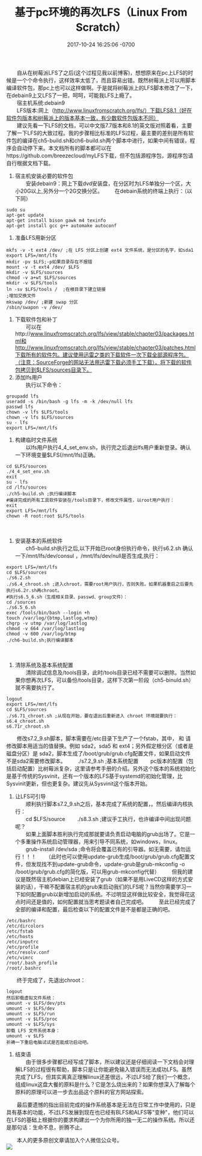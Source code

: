 ﻿---
layout: post
title:  "基于pc环境的再次LFS（Linux From Scratch）"
date: 2017-10-24 16:25:06 -0700
---

&emsp;&emsp;自从在树莓派LFS了之后(这个过程见我以前博客)，想想原来在pc上LFS的时候是一个个命令执行，这样效率太低了，而且容易出错。既然树莓派上可以用脚本编译软件包，那pc上也可以这样做啊。于是就将树莓派上的LFS脚本修改了一下，在debain9上又LFS了一把，呵呵，可能我LFS上瘾了。  
&emsp;&emsp;宿主机系统:debain9  
&emsp;&emsp;LFS版本:网上（http://www.linuxfromscratch.org/lfs/）下载LFS8.1（好在软件包版本和树莓派上的版本基本一致，有少数软件包版本不同）  
&emsp;&emsp;建议先看一下LFS的文档，可以中文版7.7版本和8.1的英文版对照着看，主要了解一下LFS的大致过程。我的步骤相比标准的LFS过程，最主要的差别是所有软件包的编译在ch5-build.sh和ch6-build.sh两个脚本中进行，如果中间有错误，程序会自动停下来。本文档所有的脚本都可以在https://github.com/breezecloud/myLFS下载，但不包括源程序包，源程序包请自行根据文档下载。
1. 宿主机安装必要的软件包  
　　安装debain9：网上下载dvd安装盘，在分区时为LFS单独分一个区，大小20G以上,另外分一个2G交换分区。
　　在debain系统的终端上执行：（以下同）
```
sudo su
apt-get update
apt-get install bison gawk m4 texinfo
apt-get install gcc g++ automake autoconf
```
1. 准备LFS用新分区  
```
mkfs -v -t ext4 /dev/ ;在 LFS 分区上创建 ext4 文件系统，是分区的名字，如sda1
export LFS=/mnt/lfs
mkdir -pv $LFS;-p如果目录存在不报错
mount -v -t ext4 /dev/ $LFS
mkdir -v $LFS/sources
chmod -v a+wt $LFS/sources
mkdir -v $LFS/tools
ln -sv $LFS/tools /  ;在根目录下建立链接
;增加交换文件
mkswap /dev/ ;新建 swap 分区
/sbin/swapon -v /dev/
```
1. 下载软件包和补丁  
　　可以在http://www.linuxfromscratch.org/lfs/view/stable/chapter03/packages.html和http://www.linuxfromscratch.org/lfs/view/stable/chapter03/patches.html下载所有的软件包。建议使用迅雷之类的下载软件一次下载全部源程序包。（注意：SourceForge的网站无法用迅雷下载必须手工下载）。将下载的软件包拷贝到$LFS/sources目录下。
　　 
1. 添加lfs用户  
　　执行以下命令：
```
groupadd lfs
useradd -s /bin/bash -g lfs -m -k /dev/null lfs
passwd lfs
chown -v lfs $LFS/tools
chown -v lfs $LFS/sources
su - lfs
export LFS=/mnt/lfs
```
1. 构建临时文件系统  
　　以lfs用户执行4_4_set_env.sh，执行完之后退出lfs用户重新登录。确认一下环境变量$LFS(/mnt/lfs)正确。
```
cd $LFS/sources
./4_4_set_env.sh
exit
su - lfs
cd /lfs/sources
./ch5-build.sh ;执行编译脚本
#编译完成的所有工具软件安装在/tools目录下，修改文件属性，以root用户执行：
exit
export LFS=/mnt/lfs
chown -R root:root $LFS/tools
```
　　 
1. 安装基本的系统软件  
　　ch5-build.sh执行之后,以下开始已root身份执行命令，执行s6.2.sh 确认一下/mnt/lfs/dev/consul ，/mnt/lfs/dev/null是否生成,执行：
```
export LFS=/mnt/lfs
cd $LFS/sources
./s6.2.sh
./s6.4_chroot.sh ;进入chroot，需要root用户执行，否则失败。如果机器重启之后要先执行s6.2r.sh再chroot。
#执行s6.5_6.sh（生成相关目录、passwd、group文件）：
cd /sources
./s6.5_6.sh
exec /tools/bin/bash --login +h
touch /var/log/{btmp,lastlog,wtmp}
chgrp -v utmp /var/log/lastlog
chmod -v 664 /var/log/lastlog
chmod -v 600 /var/log/btmp
./ch6-build.sh;执行编译脚本
```
　　 
1. 清除系统及基本系统配置  
　　清除调试信息及/tools目录，此时/tools目录已经不需要可以删除。当然如果你想再次LFS，可以备份/tools目录，这样下次第一阶段（ch5-binuld.sh）就不需要执行了。
```
logout
export LFS=/mnt/lfs
cd $LFS/sources
./s6.71_chroot.sh ;从现在开始，要在退出后重新进入 chroot 环境就要执行：
s6.4_chroot.sh
s6.71r_chroot.sh
```
　　修改s7.2_9.sh脚本，脚本需要在/etc目录下生产了一个fstab，其中， 和 请修改脚本用适当的值替换。例如 sda2，sda5 和 ext4；另外假定根分区（或者是磁盘分区）是 sda2，脚本生成了/boot/grub/grub.cfg配置文件，如果启动文件不是sda2需要修改脚本。
　　./s7.2_9.sh ;基本系统配置
　　pc版本的配置（包括启动配置）比树莓派复杂，这里请参考手册的介绍。另外这个版本的系统初始化是基于传统的Sysvinit，还有一个版本的LFS基于systemd的初始化管理，比Sysvinit更新，但也更复杂。建议先从Sysvinit这个版本开始。
　　 
1. 让LFS可引导  
　　顺利执行脚本s7.2_9.sh之后，基本完成了系统的配置，。然后编译内核执行：  
　　cd $LFS/source
　　./s8.3.sh ;建议手工执行，也许编译中间出现问题呢？  
　　如果上面脚本胜利执行完成那就要请负责启动电脑的grub出场了。它是一个多重操作系统启动管理器，用来引导不同系统，如windows，linux。
　　grub-install /dev/sda ;命令将会覆盖已有的引导器。如无需要，请勿运行！！！
　　（此时也可以使用update-grub生成/boot/grub/grub.cfg配置文件，但发现找不到update-grub命令，update-grub是grub-mkconfig -o /boot/grub/grub.cfg的简化版，可以用grub-mkconfig代替）
　　但我的建议是既然宿主机debian上已经安装了grub（如果不是用LiveCD这样的方式安装的话），干嘛不配置宿主机的grub来启动我们的LFS呢？当然你需要学习一下如何配置grub以新增加启动的系统。不过明显这样做比较安全，我觉得花这点时间还是值的，如何配置就当思考题读者自己完成吧。
　　至此已经完成了全部的编译和配置，最后检查以下的配置文件是不是都是正确的吧。
```
/etc/bashrc
/etc/dircolors
/etc/fstab
/etc/hosts
/etc/inputrc
/etc/profile
/etc/resolv.conf
/etc/vimrc
/root/.bash_profile
/root/.bashrc
```
　　终于完成了，先退出chroot：
```
logout
然后卸载虚拟文件系统：
umount -v $LFS/dev/pts
umount -v $LFS/dev
umount -v $LFS/run
umount -v $LFS/proc
umount -v $LFS/sys
卸载 LFS 文件系统本身：
umount -v $LFS
祈祷一下重启电脑试试是否能成功启动吧。
```
1. 结束语  
　　由于很多步骤都已经写成了脚本，所以建议还是仔细阅读一下文档会对理解LFS的过程很有帮助，脚本只是让你能避免输入错误而无法成功LFS。虽然完成了LFS，但其实离真正理解linux还差很远，不过LFS给了我们一个概念，组成linux这盘大餐的原料是什么？它是怎么烧出来的？如果你想深入了解每个原料的原理可以进一步去出品这个原料的官方网站探索。

&emsp;&emsp;最后要遗憾的指出目前完成的操作系统基本是无法在日常工作中使用的，只是具有基本的功能，不过LFS发展到现在也已经有BLFS和ALFS等"变种"，他们可以在LFS的基础上根据你的要求构建出一个为你所用的独一无二的操作系统。所以还是那句话：生命不息，折腾不止。  

&emsp;&emsp;本人的更多原创文章请加入个人微信公众号。  
![](/images/weixin.jpg)

　　
 
 

